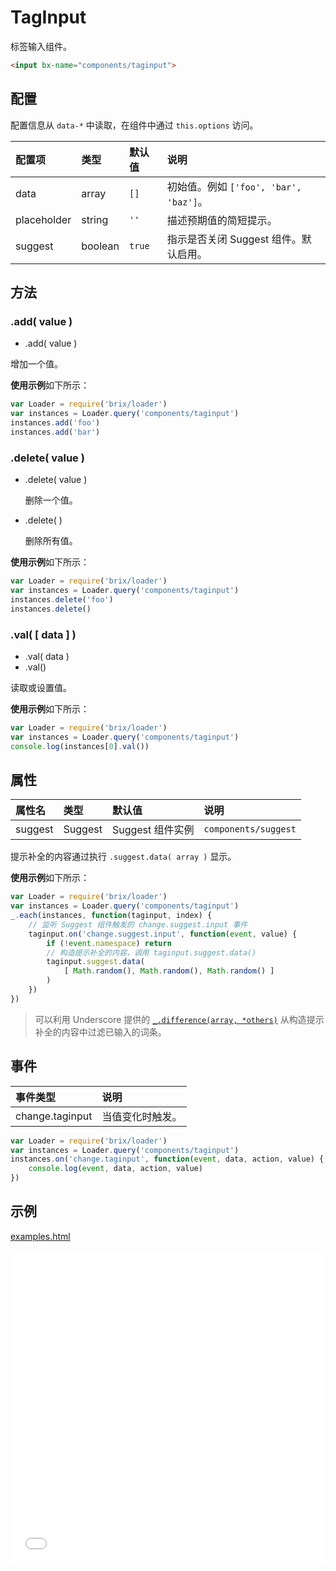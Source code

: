 # TagInput

标签输入组件。

```html
<input bx-name="components/taginput">
```

## 配置

配置信息从 `data-*` 中读取，在组件中通过 `this.options` 访问。

配置项      | 类型    | 默认值 | 说明
:---------- | :------ | :----- | :----------
data        | array   | `[]`   | 初始值。例如 `['foo', 'bar', 'baz']`。
placeholder | string  | `''`   | 描述预期值的简短提示。
suggest     | boolean | `true` | 指示是否关闭 Suggest 组件。默认启用。

## 方法

### .add( value )

* .add( value )

增加一个值。

**使用示例**如下所示：

```js
var Loader = require('brix/loader')
var instances = Loader.query('components/taginput')
instances.add('foo')
instances.add('bar')
```

### .delete( value )

* .delete( value )
    
    删除一个值。

* .delete( )

    删除所有值。

**使用示例**如下所示：

```js
var Loader = require('brix/loader')
var instances = Loader.query('components/taginput')
instances.delete('foo')
instances.delete()
```

### .val( [ data ] )

* .val( data )
* .val()

读取或设置值。

**使用示例**如下所示：

```js
var Loader = require('brix/loader')
var instances = Loader.query('components/taginput')
console.log(instances[0].val())
```

## 属性

属性名  | 类型    | 默认值           | 说明
:------ | :------ | :--------------- | :----------
suggest | Suggest | Suggest 组件实例 | `components/suggest`

提示补全的内容通过执行 `.suggest.data( array )` 显示。

**使用示例**如下所示：

```js
var Loader = require('brix/loader')
var instances = Loader.query('components/taginput')
_.each(instances, function(taginput, index) {
    // 监听 Suggest 组件触发的 change.suggest.input 事件
    taginput.on('change.suggest.input', function(event, value) {
        if (!event.namespace) return
        // 构造提示补全的内容，调用 taginput.suggest.data()
        taginput.suggest.data(
            [ Math.random(), Math.random(), Math.random() ]
        )
    })
})
```

> 可以利用 Underscore 提供的 [`_.difference(array, *others)`](http://underscorejs.org/#difference) 从构造提示补全的内容中过滤已输入的词条。


## 事件

事件类型        | 说明
:-------------- | :----------
change.taginput | 当值变化时触发。

```js
var Loader = require('brix/loader')
var instances = Loader.query('components/taginput')
instances.on('change.taginput', function(event, data, action, value) {
    console.log(event, data, action, value)
})
```

## 示例

[examples.html](./examples.html)

<iframe width="100%" height="500" src="./examples.html" allowfullscreen="allowfullscreen" frameborder="0"></iframe>
